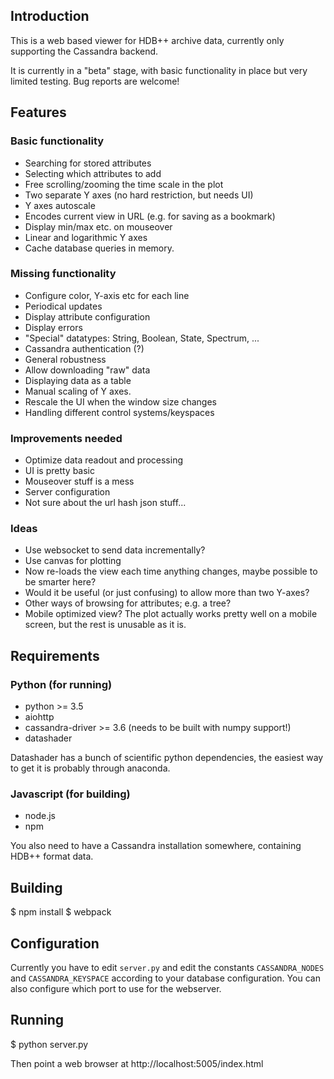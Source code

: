 ## Introduction

This is a web based viewer for HDB++ archive data, currently only supporting the Cassandra backend.

It is currently in a "beta" stage, with basic functionality in place but very limited testing. Bug reports are welcome!


## Features

### Basic functionality
* Searching for stored attributes
* Selecting which attributes to add
* Free scrolling/zooming the time scale in the plot
* Two separate Y axes (no hard restriction, but needs UI)
* Y axes autoscale
* Encodes current view in URL (e.g. for saving as a bookmark)
* Display min/max etc. on mouseover
* Linear and logarithmic Y axes
* Cache database queries in memory.

### Missing functionality
* Configure color, Y-axis etc for each line
* Periodical updates
* Display attribute configuration
* Display errors
* "Special" datatypes: String, Boolean, State, Spectrum, ...
* Cassandra authentication (?)
* General robustness
* Allow downloading "raw" data
* Displaying data as a table
* Manual scaling of Y axes.
* Rescale the UI when the window size changes
* Handling different control systems/keyspaces

### Improvements needed
* Optimize data readout and processing
* UI is pretty basic
* Mouseover stuff is a mess
* Server configuration
* Not sure about the url hash json stuff...

### Ideas
* Use websocket to send data incrementally?
* Use canvas for plotting
* Now re-loads the view each time anything changes, maybe possible to be smarter here?
* Would it be useful (or just confusing) to allow more than two Y-axes?
* Other ways of browsing for attributes; e.g. a tree?
* Mobile optimized view? The plot actually works pretty well on a mobile screen, but the rest is unusable as it is.


## Requirements

### Python (for running)
 * python >= 3.5
 * aiohttp
 * cassandra-driver >= 3.6 (needs to be built with numpy support!)
 * datashader

Datashader has a bunch of scientific python dependencies, the easiest way to get it is probably through anaconda.


### Javascript (for building)
 * node.js
 * npm

You also need to have a Cassandra installation somewhere, containing HDB++ format data.


## Building

$ npm install
$ webpack


## Configuration

Currently you have to edit ``server.py`` and edit the constants ``CASSANDRA_NODES`` and ``CASSANDRA_KEYSPACE`` according to your database configuration. You can also configure which port to use for the webserver.


## Running

$ python server.py

Then point a web browser at http://localhost:5005/index.html
